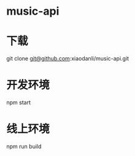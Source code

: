 # music-api

# 下载

git clone git@github.com:xiaodanli/music-api.git
 
# 开发环境
 
 npm start
 
 # 线上环境
 
 npm run build
